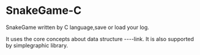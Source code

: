 SnakeGame-C
===========

SnakeGame written by C language,save or load your log.

It uses the core concepts about data structure ----link.
It is also supported by simplegraphic library.
